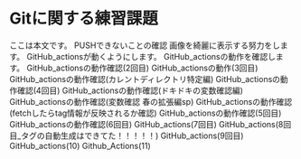 # Gitに関する練習課題
ここは本文です。
PUSHできないことの確認
画像を綺麗に表示する努力をします。
GitHub_actionsが動くようにします。
GitHub_actionsの動作を確認します。
GitHub_actionsの動作確認(2回目)
GitHub_actionsの動作(3回目)
GitHub_actionsの動作確認(カレントディレクトリ特定編)
GitHub_actionsの動作確認(4回目)
GitHub_actionsの動作確認(ドキドキの変数確認編)
GitHub_actionsの動作確認(変数確認 春の拡張編sp)
GitHub_actionsの動作確認(fetchしたらtag情報が反映されるか確認)
GitHub_actionsの動作確認(5回目)
GitHub_actionsの動作確認(6回目)
GitHub_actions(7回目)
GitHub_actions(8回目_タグの自動生成はできてた！！！！！)
GitHub_actions(9回目)
GitHub_actions(10)
Github_Actions(11)

